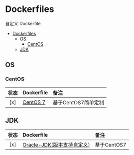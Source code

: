 # Dockerfiles

自定义 Dockerfile

- [Dockerfiles](#dockerfiles)
  - [OS](#os)
    - [CentOS](#centos)
  - [JDK](#jdk)

## OS

### CentOS

|状态|Dockerfile|备注|
|:---:|:---|:---|
|[x]|[CentOS 7](os/centos/7/)|基于CentOS7简单定制|

## JDK

|状态|Dockerfile|备注|
|:---:|:---|:---|
|[x]|[Oracle-JDK(版本支持自定义)](jdk/oracle)|基于CentOS7|
